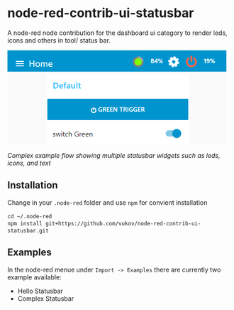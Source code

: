 # node-red-contrib-ui-statusbar

A node-red node contribution for the dashboard ui category to render leds, icons and others in tool/ status bar.

![nrStatusbarComplex](/doc/nrStatusbarComplex.png)

*Complex example flow showing multiple statusbar widgets such as leds, icons, and text*

## Installation

Change in your `.node-red` folder and use `npm` for convient installation

```
cd ~/.node-red
npm install git+https://github.com/vukov/node-red-contrib-ui-statusbar.git
```

## Examples

In the node-red menue under `Import -> Examples` there are currently two example available:

* Hello Statusbar
* Complex Statusbar
